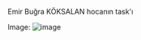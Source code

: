 Emir Buğra KÖKSALAN hocanın task'ı

Image:
![image](https://github.com/user-attachments/assets/4bd35b82-019b-4e05-ac92-a198365a55a3)
